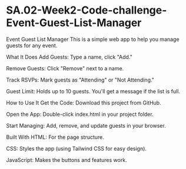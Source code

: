 # SA.02-Week2-Code-challenge-Event-Guest-List-Manager
Event Guest List Manager
This is a simple web app to help you manage guests for any event.

What It Does
Add Guests: Type a name, click "Add."

Remove Guests: Click "Remove" next to a name.

Track RSVPs: Mark guests as "Attending" or "Not Attending."

Guest Limit: Holds up to 10 guests. You'll get a message if the list is full.

How to Use It
Get the Code: Download this project from GitHub.

Open the App: Double-click index.html in your project folder.

Start Managing: Add, remove, and update guests in your browser.

Built With
HTML: For the page structure.

CSS: Styles the app (using Tailwind CSS for easy design).

JavaScript: Makes the buttons and features work.